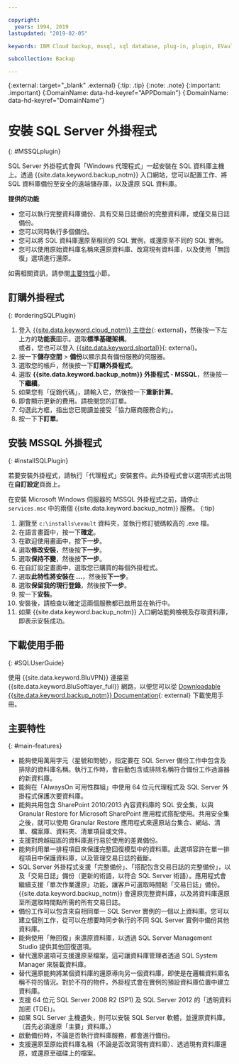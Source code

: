 ```yaml
---

copyright:
  years: 1994, 2019
lastupdated: "2019-02-05"

keywords: IBM Cloud backup, mssql, sql database, plug-in, plugin, EVault, Carbonite, restore SQL

subcollection: Backup

---
```

{:external: target="_blank" .external}
{:tip: .tip}
{:note: .note}
{:important: .important}
{:DomainName: data-hd-keyref="APPDomain"}
{:DomainName: data-hd-keyref="DomainName"}

# 安裝 SQL Server 外掛程式
{: #MSSQLplugin}

SQL Server 外掛程式會與「Windows 代理程式」一起安裝在 SQL 資料庫主機上。透過 {{site.data.keyword.backup_notm}} 入口網站，您可以配置工作、將 SQL 資料庫備份至安全的遠端儲存庫，以及還原 SQL 資料庫。

**提供的功能**

- 您可以執行完整資料庫備份、具有交易日誌備份的完整資料庫，或僅交易日誌備份。
- 您可以同時執行多個備份。
- 您可以將 SQL 資料庫還原至相同的 SQL 實例，或還原至不同的 SQL 實例。
- 您可以使用原始資料庫名稱來還原資料庫、改寫現有資料庫，以及使用「無回復」選項進行還原。

如需相關資訊，請參閱[主要特性](#main-features)小節。

## 訂購外掛程式
{: #orderingSQLPlugin}

1. 登入 [{{site.data.keyword.cloud_notm}} 主控台](https://{DomainName}){: external}，然後按一下左上方的**功能表**圖示。選取**標準基礎架構**。<br/>
      或者，您也可以登入 [{{site.data.keyword.slportal}}](https://control.softlayer.com/){: external}。
2. 按一下**儲存空間** > **備份**以顯示具有備份服務的伺服器。
3. 選取您的帳戶，然後按一下**訂購外掛程式**。
4. 選取 **{{site.data.keyword.backup_notm}} 外掛程式 - MSSQL**，然後按一下**繼續**。
5. 如果您有「促銷代碼」，請輸入它，然後按一下**重新計算**。
6. 即會顯示更新的費用。請檢閱您的訂單。
7. 勾選此方框，指出您已閱讀並接受「協力廠商服務合約」。
8. 按一下**下訂單**。

## 安裝 MSSQL 外掛程式
{: #installSQLPlugin}

若要安裝外掛程式，請執行「代理程式」安裝套件。此外掛程式會以選項形式出現在**自訂設定**頁面上。

在安裝 Microsoft Windows 伺服器的 MSSQL 外掛程式之前，請停止 `services.msc` 中的兩個 {{site.data.keyword.backup_notm}} 服務。
{:tip}

1. 瀏覽至 `c:\installs\evault` 資料夾，並執行修訂號碼較高的 .exe 檔。
2. 在語言畫面中，按一下**確定**。
3. 在歡迎使用畫面中，按**下一步**。
4. 選取**修改安裝**，然後按**下一步**。
5. 選取**保持不變**，然後按**下一步**。
6. 在自訂設定畫面中，選取您已購買的每個外掛程式。
7. 選取**此特性將安裝在 ...**，然後按**下一步**。
8. 選取**保留我的現行登錄**，然後按**下一步**。
9. 按一下**安裝**。
10. 安裝後，請檢查以確定這兩個服務都已啟用並在執行中。
11. 如果 {{site.data.keyword.backup_notm}} 入口網站能夠檢視及存取資料庫，即表示安裝成功。

## 下載使用手冊
{: #SQLUserGuide}

使用 {{site.data.keyword.BluVPN}} 連接至 {{site.data.keyword.BluSoftlayer_full}} 網路，以便您可以從 [Downloadable {{site.data.keyword.backup_notm}} Documentation](http://downloads.service.softlayer.com/evault/Documentation/){: external} 下載使用手冊。

## 主要特性
{: #main-features}

- 能夠使用萬用字元（星號和問號），指定要在 SQL Server 備份工作中包含及排除的資料庫名稱。執行工作時，會自動包含或排除名稱符合備份工作過濾器的新資料庫。
- 能夠在「AlwaysOn 可用性群組」中使用 64 位元代理程式及 SQL Server 外掛程式保護次要資料庫。
- 能夠共用包含 SharePoint 2010/2013 內容資料庫的 SQL 安全集，以與 Granular Restore for Microsoft SharePoint 應用程式搭配使用。共用安全集之後，就可以使用 Granular Restore 應用程式來還原站台集合、網站、清單、檔案庫、資料夾、清單項目或文件。
- 支援對跨越磁區的資料庫進行易於使用的差異備份。
- 能夠利用單一排程項目來保護完整回復模型中的資料庫。此選項容許在單一排程項目中保護資料庫，以及管理交易日誌的截斷。
- SQL Server 外掛程式支援「完整備份」、「搭配包含交易日誌的完整備份」，以及「交易日誌」備份（更新的術語，以符合 SQL Server 術語）。應用程式會繼續支援「單次作業還原」功能，讓客戶可選取時間點「交易日誌」備份。{{site.data.keyword.backup_notm}} 會還原完整資料庫，以及將資料庫還原至所選取時間點所需的所有交易日誌。
- 備份工作可以包含來自相同單一 SQL Server 實例的一個以上資料庫。您可以建立個別工作，從可以在想要時同步執行的不同 SQL Server 實例中備份其他資料庫。
- 能夠使用「無回復」來還原資料庫，以透過 SQL Server Management Studio 提供其他回復選項。
- 替代還原選項可支援還原至檔案，這可讓資料庫管理者透過 SQL System Manager 來裝載資料庫。
- 替代還原能夠將某個資料庫的還原導向另一個資料庫，即使是在邏輯資料庫名稱不符的情況。對於不符的物件，外掛程式會在實例的預設資料庫位置中建立資料庫。
- 支援 64 位元 SQL Server 2008 R2 (SP1) 及 SQL Server 2012 的「透明資料加密 (TDE)」。
- 如果 SQL Server 主機遺失，則可以安裝 SQL Server 軟體，並還原資料庫。（首先必須還原「主要」資料庫。）
- 啟動備份時，不論是否執行資料庫服務，都會進行備份。
- 支援還原至原始資料庫名稱（不論是否改寫現有資料庫）、透過現有資料庫還原，或還原至磁碟上的檔案。

